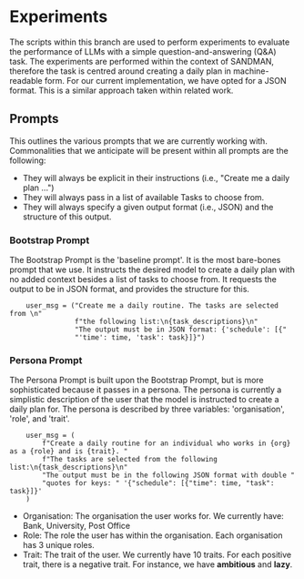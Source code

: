 # Experiments

The scripts within this branch are used to perform experiments to evaluate the performance of LLMs with a simple 
question-and-answering (Q&A) task. The experiments are performed within the context of SANDMAN, therefore the task 
is centred around creating a daily plan in machine-readable form. For our current implementation, we have opted for 
a JSON format. This is a similar approach taken within related work.

## Prompts

This outlines the various prompts that we are currently working with. Commonalities that we anticipate will be 
present within all prompts are the following:

- They will always be explicit in their instructions (i.e., "Create me a daily plan ...")
- They will always pass in a list of available Tasks to choose from.
- They will always specify a given output format (i.e., JSON) and the structure of this output.

### Bootstrap Prompt

The Bootstrap Prompt is the 'baseline prompt'. It is the most bare-bones prompt that we use. It instructs the 
desired model to create a daily plan with no added context besides a list of tasks to choose from. It requests the 
output to be in JSON format, and provides the structure for this.

        user_msg = ("Create me a daily routine. The tasks are selected from \n"
                    f"the following list:\n{task_descriptions}\n"
                    "The output must be in JSON format: {'schedule': [{"
                    "'time': time, 'task': task}]}")

### Persona Prompt

The Persona Prompt is built upon the Bootstrap Prompt, but is more sophisticated because it passes in a persona. The 
persona is currently a simplistic description of the user that the model is instructed to create a daily plan for. 
The persona is described by three variables: 'organisation', 'role', and 'trait'.

        user_msg = (
            f"Create a daily routine for an individual who works in {org} as a {role} and is {trait}. "
            f"The tasks are selected from the following list:\n{task_descriptions}\n"
            "The output must be in the following JSON format with double "
            "quotes for keys: " '{"schedule": [{"time": time, "task": task}]}'
        )

- Organisation: The organisation the user works for. We currently have: Bank, University, Post Office
- Role: The role the user has within the organisation. Each organisation has 3 unique roles.
- Trait: The trait of the user. We currently have 10 traits. For each positive trait, there is a negative trait. For 
  instance, we have **ambitious** and **lazy**.